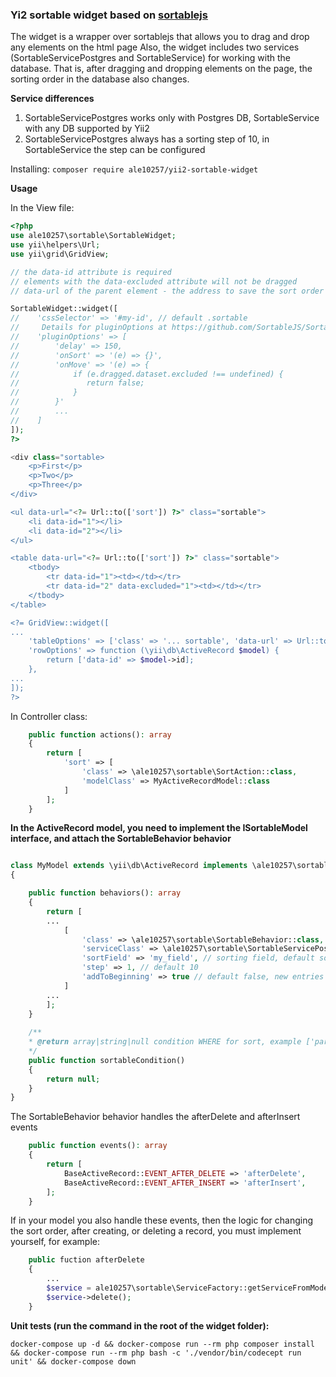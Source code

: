 ### Yi2 sortable widget based on <a href="https://github.com/SortableJS/Sortable">sortablejs</a>

The widget is a wrapper over sortablejs that allows you to drag and drop any elements on the html page
Also, the widget includes two services (SortableServicePostgres and SortableService) for working with the database. That is, after dragging and dropping elements on the page, the sorting order in the database also changes.

**Service differences**

1. SortableServicePostgres works only with Postgres DB, SortableService with any DB supported by Yii2
2. SortableServicePostgres always has a sorting step of 10, in SortableService the step can be configured

Installing: ```composer require ale10257/yii2-sortable-widget```

**Usage**

In the View file:

```php
<?php
use ale10257\sortable\SortableWidget;
use yii\helpers\Url;
use yii\grid\GridView;

// the data-id attribute is required
// elements with the data-excluded attribute will not be dragged
// data-url of the parent element - the address to save the sort order after dragging

SortableWidget::widget([
//    'cssSelector' => '#my-id', // default .sortable
//     Details for pluginOptions at https://github.com/SortableJS/Sortable
//    'pluginOptions' => [
//        'delay' => 150, 
//        'onSort' => '(e) => {}',
//        'onMove' => '(e) => {
//            if (e.dragged.dataset.excluded !== undefined) {
//               return false;
//            }
//        }'  
//        ...
//    ]
]);
?>

<div class="sortable>
    <p>First</p>
    <p>Two</p>
    <p>Three</p>
</div>

<ul data-url="<?= Url::to(['sort']) ?>" class="sortable">
    <li data-id="1"></li>
    <li data-id="2"></li>
</ul>

<table data-url="<?= Url::to(['sort']) ?>" class="sortable">
    <tbody>
        <tr data-id="1"><td></td></tr>
        <tr data-id="2" data-excluded="1"><td></td></tr>
    </tbody>
</table>

<?= GridView::widget([
...
    'tableOptions' => ['class' => '... sortable', 'data-url' => Url::to(['sort'])],
    'rowOptions' => function (\yii\db\ActiveRecord $model) {
        return ['data-id' => $model->id];
    },
...
]);
?>
```

In Controller class:

```php
    public function actions(): array
    {
        return [
            'sort' => [
                'class' => \ale10257\sortable\SortAction::class,
                'modelClass' => MyActiveRecordModel::class
            ]
        ];
    }
```

**In the ActiveRecord model, you need to implement the ISortableModel interface, and attach the SortableBehavior behavior**
```php

class MyModel extends \yii\db\ActiveRecord implements \ale10257\sortable\ISortableModel 
{

    public function behaviors(): array
    {
        return [
        ...
            [
                'class' => \ale10257\sortable\SortableBehavior::class,
                'serviceClass' => \ale10257\sortable\SortableServicePostgres::class // default SortableService,
                'sortField' => 'my_field', // sorting field, default sort
                'step' => 1, // default 10
                'addToBeginning' => true // default false, new entries are added to the end of the list
            ]
        ...    
        ];
    }
    
    /**
    * @return array|string|null condition WHERE for sort, example ['parent_id' => $this->parent_id]
    */
    public function sortableCondition() 
    {
        return null;
    }
}
```

The SortableBehavior behavior handles the afterDelete and afterInsert events
```php
    public function events(): array
    {
        return [
            BaseActiveRecord::EVENT_AFTER_DELETE => 'afterDelete',
            BaseActiveRecord::EVENT_AFTER_INSERT => 'afterInsert',
        ];
    }
```

If in your model you also handle these events, then the logic for changing the sort order, after creating, or deleting a record, you must implement yourself, for example:

```php
    public fuction afterDelete
    {
        ...
        $service = ale10257\sortable\ServiceFactory::getServiceFromModel($this);
        $service->delete();
    }

```

**Unit tests (run the command in the root of the widget folder):**

```
docker-compose up -d && docker-compose run --rm php composer install && docker-compose run --rm php bash -c './vendor/bin/codecept run unit' && docker-compose down
```

